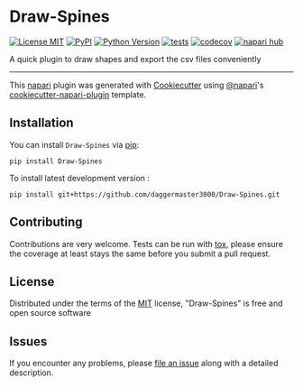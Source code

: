 # Draw-Spines

[![License MIT](https://img.shields.io/pypi/l/Draw-Spines.svg?color=green)](https://github.com/daggermaster3000/Draw-Spines/raw/main/LICENSE)
[![PyPI](https://img.shields.io/pypi/v/Draw-Spines.svg?color=green)](https://pypi.org/project/Draw-Spines)
[![Python Version](https://img.shields.io/pypi/pyversions/Draw-Spines.svg?color=green)](https://python.org)
[![tests](https://github.com/daggermaster3000/Draw-Spines/workflows/tests/badge.svg)](https://github.com/daggermaster3000/Draw-Spines/actions)
[![codecov](https://codecov.io/gh/daggermaster3000/Draw-Spines/branch/main/graph/badge.svg)](https://codecov.io/gh/daggermaster3000/Draw-Spines)
[![napari hub](https://img.shields.io/endpoint?url=https://api.napari-hub.org/shields/Draw-Spines)](https://napari-hub.org/plugins/Draw-Spines)

A quick plugin to draw shapes and export the csv files conveniently

----------------------------------

This [napari] plugin was generated with [Cookiecutter] using [@napari]'s [cookiecutter-napari-plugin] template.

<!--
Don't miss the full getting started guide to set up your new package:
https://github.com/napari/cookiecutter-napari-plugin#getting-started

and review the napari docs for plugin developers:
https://napari.org/stable/plugins/index.html
-->

## Installation

You can install `Draw-Spines` via [pip]:

    pip install Draw-Spines



To install latest development version :

    pip install git+https://github.com/daggermaster3000/Draw-Spines.git


## Contributing

Contributions are very welcome. Tests can be run with [tox], please ensure
the coverage at least stays the same before you submit a pull request.

## License

Distributed under the terms of the [MIT] license,
"Draw-Spines" is free and open source software

## Issues

If you encounter any problems, please [file an issue] along with a detailed description.

[napari]: https://github.com/napari/napari
[Cookiecutter]: https://github.com/audreyr/cookiecutter
[@napari]: https://github.com/napari
[MIT]: http://opensource.org/licenses/MIT
[BSD-3]: http://opensource.org/licenses/BSD-3-Clause
[GNU GPL v3.0]: http://www.gnu.org/licenses/gpl-3.0.txt
[GNU LGPL v3.0]: http://www.gnu.org/licenses/lgpl-3.0.txt
[Apache Software License 2.0]: http://www.apache.org/licenses/LICENSE-2.0
[Mozilla Public License 2.0]: https://www.mozilla.org/media/MPL/2.0/index.txt
[cookiecutter-napari-plugin]: https://github.com/napari/cookiecutter-napari-plugin

[file an issue]: https://github.com/daggermaster3000/Draw-Spines/issues

[napari]: https://github.com/napari/napari
[tox]: https://tox.readthedocs.io/en/latest/
[pip]: https://pypi.org/project/pip/
[PyPI]: https://pypi.org/
